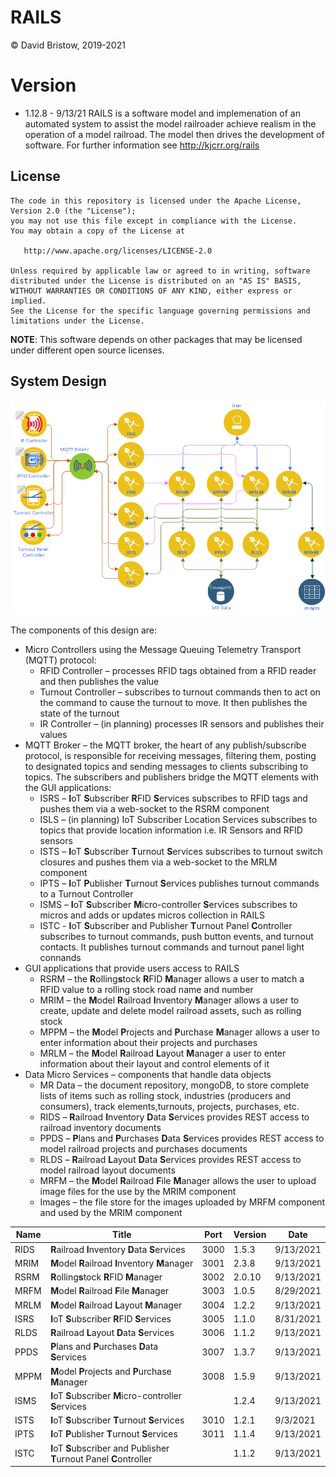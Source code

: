 # RAILS
&copy; David Bristow, 2019-2021

# Version
* 1.12.8 - 9/13/21
RAILS is a software model and implemenation of an automated system to assist the model railroader achieve realism in the operation of a model railroad. The model then drives the development of software.
For further information see http://kjcrr.org/rails

## License

    The code in this repository is licensed under the Apache License, Version 2.0 (the "License");
    you may not use this file except in compliance with the License.
    You may obtain a copy of the License at

       http://www.apache.org/licenses/LICENSE-2.0

    Unless required by applicable law or agreed to in writing, software
    distributed under the License is distributed on an "AS IS" BASIS,
    WITHOUT WARRANTIES OR CONDITIONS OF ANY KIND, either express or implied.
    See the License for the specific language governing permissions and
    limitations under the License.

**NOTE**: This software depends on other packages that may be licensed under different open source licenses.

## System Design
![System Design](https://github.com/djbristow/RAILS/blob/master/sysdesign.png)

The components of this design are:
- Micro Controllers using the Message Queuing Telemetry Transport (MQTT) protocol:
  - RFID Controller – processes RFID tags obtained from a RFID reader and then publishes the value
  - Turnout Controller – subscribes to turnout commands then to act on the command to cause the turnout to move. It then publishes the state of the turnout
  - IR Controller – (in planning) processes IR sensors and publishes their values
- MQTT Broker – the MQTT broker, the heart of any publish/subscribe protocol, is responsible for receiving messages, filtering them, posting to designated topics and sending messages to clients subscribing to topics. The subscribers and publishers bridge the MQTT elements with the GUI applications:
  - ISRS – **I**oT **S**ubscriber **R**FID **S**ervices subscribes to RFID tags and pushes them via a web-socket to the RSRM component
  - ISLS – (in planning) IoT Subscriber Location Services subscribes to topics that provide location information i.e. IR Sensors and RFID sensors
  - ISTS – **I**oT **S**ubscriber **T**urnout **S**ervices subscribes to turnout switch closures and pushes them via a web-socket to the MRLM component
  - IPTS – **I**oT **P**ublisher **T**urnout **S**ervices publishes turnout commands to a Turnout Controller
  - ISMS – **I**oT **S**ubscriber **M**icro-controller **S**ervices subscribes to micros and adds or updates micros collection in RAILS
  - ISTC - **I**oT **S**ubscriber and Publisher **T**urnout Panel **C**ontroller subscribes to turnout commands, push button events, and turnout contacts. It publishes turnout commands and turnout panel light connands
- GUI applications that provide users access to RAILS
  - RSRM – the **R**olling**s**tock **R**FID **M**anager allows a user to match a RFID value to a rolling stock road name and number
  - MRIM – the **M**odel **R**ailroad **I**nventory **M**anager allows a user to create, update and delete model railroad assets, such as rolling stock
  - MPPM – the **M**odel **P**rojects and **P**urchase **M**anager allows a user to enter information about their projects and purchases
  - MRLM – the **M**odel **R**ailroad **L**ayout **M**anager a user to enter information about their layout and control elements of it
- Data Micro Services – components that handle data objects
  - MR Data – the document repository, mongoDB, to store complete lists of items such as rolling stock, industries (producers and consumers), track elements,turnouts, projects, purchases, etc.
  - RIDS – **R**ailroad **I**nventory **D**ata **S**ervices provides REST access to railroad inventory documents
  - PPDS – **P**lans and **P**urchases **D**ata **S**ervices provides REST access to model railroad projects and purchases documents
  - RLDS – **R**ailroad **L**ayout **D**ata **S**ervices provides REST access to model railroad layout documents
  - MRFM – the **M**odel **R**ailroad **F**ile **M**anager allows the user to upload image files for the use by the MRIM component
  - Images – the file store for the images uploaded by MRFM component and used by the MRIM component

|Name |Title                                  |Port |Version|Date     |
|-----|---------------------------------------|-----|-------|---------|
|RIDS|**R**ailroad **I**nventory **D**ata **S**ervices|3000|1.5.3|9/13/2021|
|MRIM|**M**odel **R**ailroad **I**nventory **M**anager|3001|2.3.8|9/13/2021|
|RSRM|**R**olling**s**tock **R**FID **M**anager|3002|2.0.10|9/13/2021|
|MRFM|**M**odel **R**ailroad **F**ile **M**anager|3003|1.0.5|8/29/2021|
|MRLM|**M**odel **R**ailroad **L**ayout **M**anager|3004|1.2.2|9/13/2021|
|ISRS|**I**oT **S**ubscriber **R**FID **S**ervices|3005|1.1.0|8/31/2021|
|RLDS|**R**ailroad **L**ayout **D**ata **S**ervices|3006|1.1.2|9/13/2021
|PPDS|**P**lans and **P**urchases **D**ata **S**ervices|3007|1.3.7|9/13/2021|
|MPPM|**M**odel **P**rojects and **P**urchase **M**anager|3008|1.5.9|9/13/2021|
|ISMS|**I**oT **S**ubscriber **M**icro-controller **S**ervices||1.2.4|9/13/2021|
|ISTS|**I**oT **S**ubscriber **T**urnout **S**ervices|3010|1.2.1|9/3/2021|
|IPTS|**I**oT **P**ublisher **T**urnout **S**ervices|3011|1.1.4|9/13/2021|
|ISTC|**I**oT **S**ubscriber and Publisher **T**urnout Panel **C**ontroller||1.1.2|9/13/2021|



